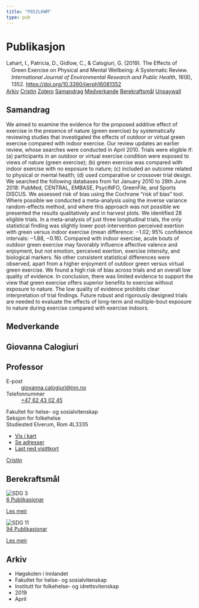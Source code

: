 ```yaml
---
title: "P852LKWM"
type: pub
---
```

<h1>Publikasjon</h1>
<article id="csl-bib-container-P852LKWM" class="csl-bib-container">
  <div class="csl-bib-body" style="line-height: 1.35; padding-left: 1em; text-indent:-1em;">
  <div class="csl-entry">Lahart, I., Patricia, D., Gidlow, C., &amp; Calogiuri, G. (2019). The Effects of Green Exercise on Physical and Mental Wellbeing: A Systematic Review. <i>International Journal of Environmental Research and Public Health</i>, <i>16</i>(8), 1352. <a href="https://doi.org/10.3390/ijerph16081352">https://doi.org/10.3390/ijerph16081352</a></div>
</div>
  <div class="csl-bib-buttons">
    <a href="#taxonomy-article-P852LKWM" class="csl-bib-button">Arkiv</a>
    <a href="https://app.cristin.no/results/show.jsf?id=1694011" alt="Cristin URL" class="csl-bib-button">Cristin</a>
    <a href="http://zotero.org/groups/5402882/items/P852LKWM" alt="Zotero URL" class="csl-bib-button">Zotero</a>
    <a href="#abstract-article-P852LKWM" class="csl-bib-button">Samandrag</a>
    <a href="#contributors-article-P852LKWM" class="csl-bib-button">Medverkande</a>
    <a href="#sdg-article-P852LKWM" class="csl-bib-button">Berekraftsmål</a>
    <a href="https://www.mdpi.com/1660-4601/16/8/1352/pdf?version=1555335469" class="csl-bib-button">Unpaywall</a>
  </div>
  <div id="csl-bib-meta-container-P852LKWM"></div>
</article>
<div id="csl-bib-meta-P852LKWM" class="csl-bib-meta">
  <article id="abstract-article-P852LKWM" class="abstract-article">
    <h1>Samandrag</h1>
    We aimed to examine the evidence for the proposed additive effect of exercise in the presence of nature (green exercise) by systematically reviewing studies that investigated the effects of outdoor or virtual green exercise compared with indoor exercise. Our review updates an earlier review, whose searches were conducted in April 2010. Trials were eligible if: (a) participants in an outdoor or virtual exercise condition were exposed to views of nature (green exercise); (b) green exercise was compared with indoor exercise with no exposure to nature; (c) included an outcome related to physical or mental health; (d) used comparative or crossover trial design. We searched the following databases from 1st January 2010 to 28th June 2018: PubMed, CENTRAL, EMBASE, PsycINFO, GreenFile, and Sports DISCUS. We assessed risk of bias using the Cochrane “risk of bias” tool. Where possible we conducted a meta-analysis using the inverse variance random-effects method, and where this approach was not possible we presented the results qualitatively and in harvest plots. We identified 28 eligible trials. In a meta-analysis of just three longitudinal trials, the only statistical finding was slightly lower post-intervention perceived exertion with green versus indoor exercise (mean difference: −1.02; 95% confidence intervals: −1.88, −0.16). Compared with indoor exercise, acute bouts of outdoor green exercise may favorably influence affective valence and enjoyment, but not emotion, perceived exertion, exercise intensity, and biological markers. No other consistent statistical differences were observed, apart from a higher enjoyment of outdoor green versus virtual green exercise. We found a high risk of bias across trials and an overall low quality of evidence. In conclusion, there was limited evidence to support the view that green exercise offers superior benefits to exercise without exposure to nature. The low quality of evidence prohibits clear interpretation of trial findings. Future robust and rigorously designed trials are needed to evaluate the effects of long-term and multiple-bout exposure to nature during exercise compared with exercise indoors.
  </article>
  <article id="contributors-article-P852LKWM" class="contributors-article">
    <h1>Medverkande</h1>
    <div class="personas"> <div class="vrtx-hinn-person-card"> <div class="photo"> <i class="lar la-user-circle missing-person"></i> </div> <div class="info"> <hgroup><h1>Giovanna Calogiuri</h1> <h2>Professor</h2> </hgroup><dl> <dt>E-post</dt> <dd> <a href="mailto:giovanna.calogiuri@inn.no">giovanna.calogiuri@inn.no</a> </dd> <dt>Telefonnummer</dt> <dd><a href="tel:+4762430245"> +47 62 43 02 45 </a></dd> </dl> <p> Fakultet for helse- og sosialvitenskap<br> Seksjon for folkehelse<br> Studiested Elverum, Rom 4L3335 </p> <ul class="vrtx-hinn-links"> <li><a href="https://www.google.com/maps?q=60.88177,11.53669">Vis i kart</a></li> <li><a href="https://www.inn.no/finn-en-ansatt/giovanna-calogiuri.html#vrtx-hinn-addresses">Se adresser</a></li> <li><a href="https://www.inn.no/finn-en-ansatt/giovanna-calogiuri.html?vrtx=vcf">Last ned visittkort</a></li> </ul> </div> </div> <a href="https://app.cristin.no/persons/show.jsf?id=358086" alt="Cristin URL" class="personas-cristin">Cristin</a> </div>
  </article>
  <article id="sdg-article-P852LKWM" class="sdg-article">
    <h1>Berekraftsmål</h1>
    <div class="sdg-container"><div id="sdg3" class="sdg"> <img src="{{< params subfolder >}}images/sdg/sdg03_no.png" class="image" alt="SDG 3"> <div class="sdg-overlay"> <a href="{{< params subfolder >}}no/archive/?sdg=3#archive" class="sdg-publication-count"><span>6</span> Publikasjonar</a> <p><a href="NA" class="sdg-read-more">Les meir</a></p> </div> </div> <div id="sdg11" class="sdg"> <img src="{{< params subfolder >}}images/sdg/sdg11_no.png" class="image" alt="SDG 11"> <div class="sdg-overlay"> <a href="{{< params subfolder >}}no/archive/?sdg=11#archive" class="sdg-publication-count"><span>94</span> Publikasjonar</a> <p><a href="NA" class="sdg-read-more">Les meir</a></p> </div> </div></div>
  </article>
  <article id="taxonomy-article-P852LKWM" class="taxonomy-article">
    <h1>Arkiv</h1>
    <ul>
      <li>Høgskolen i Innlandet</li>
      <li>Fakultet for helse- og sosialvitenskap</li>
      <li>Institutt for folkehelse- og idrettsvitenskap</li>
      <li>2019</li>
      <li>April</li>
    </ul>
  </article>
</div>
